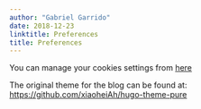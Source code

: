 ```yaml
---
author: "Gabriel Garrido"
date: 2018-12-23
linktitle: Preferences
title: Preferences
---
```


You can manage your cookies settings from <a href="#" class="btn manage-consent">here</a>

The original theme for the blog can be found at: https://github.com/xiaoheiAh/hugo-theme-pure
